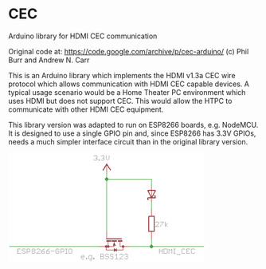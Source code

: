 # CEC
Arduino library for HDMI CEC communication

Original code at: https://code.google.com/archive/p/cec-arduino/ (c) Phil Burr and Andrew N. Carr

This is an Arduino library which implements the HDMI v1.3a CEC wire protocol which allows communication with HDMI CEC capable devices. A typical usage scenario would be a Home Theater PC environment which uses HDMI but does not support CEC. This would allow the HTPC to communicate with other HDMI CEC equipment.

This library version was adapted to run on ESP8266 boards, e.g. NodeMCU. It is designed to use a single GPIO pin and, since ESP8266 has 3.3V GPIOs, needs a much simpler interface circuit than in the original library version.

![CEC interface schematic](extras/cec.png)
